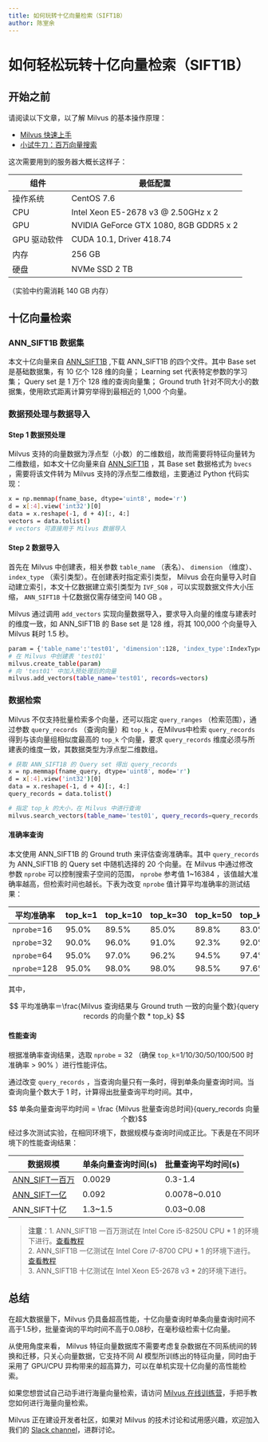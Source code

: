 ```yaml
---
title: 如何玩转十亿向量检索（SIFT1B）
author: 陈室余
---
```


# 如何轻松玩转十亿向量检索（SIFT1B）

## 开始之前

请阅读以下文章，以了解 Milvus 的基本操作原理：
- [Milvus 快速上手](https://github.com/milvus-io/bootcamp/blob/master/docs/milvus101/quickstart.md)
- [小试牛刀：百万向量搜索 ](https://zilliz.blog.csdn.net/article/details/100039062)

这次需要用到的服务器大概长这样子：

| 组件           | 最低配置               |
| ------------------ | -------------------------- |
| 操作系统           | CentOS 7.6               |
| CPU          | Intel Xeon E5-2678 v3 @ 2.50GHz x 2   |
| GPU          | NVIDIA GeForce GTX 1080, 8GB GDDR5 x 2|
| GPU 驱动软件   | CUDA 10.1, Driver 418.74 |
| 内存       | 256 GB    |
| 硬盘      | NVMe SSD 2 TB                       |
（实验中约需消耗 140 GB 内存）

## 十亿向量检索

### ANN_SIFT1B 数据集

本文十亿向量来自 [ANN_SIFT1B](http://corpus-texmex.irisa.fr/) ,下载 ANN_SIFT1B 的四个文件。其中 Base set 是基础数据集，有 10 亿个 128 维的向量； Learning set 代表特定参数的学习集； Query set 是 1 万个 128 维的查询向量集； Ground truth 针对不同大小的数据集，使用欧式距离计算穷举得到最相近的 1,000 个向量。

### 数据预处理与数据导入

#### Step 1 数据预处理

Milvus 支持的向量数据为浮点型（小数）的二维数组，故而需要将特征向量转为二维数组，如本文十亿向量来自 [ANN_SIFT1B](http://corpus-texmex.irisa.fr/) ，其 Base set 数据格式为 `bvecs` ，需要将该文件转为 Milvus 支持的浮点型二维数组，主要通过 Python 代码实现：

```bash
x = np.memmap(fname_base, dtype='uint8', mode='r')
d = x[:4].view('int32')[0]
data = x.reshape(-1, d + 4)[:, 4:]
vectors = data.tolist()
# vectors 可直接用于 Milvus 数据导入
```

#### Step 2 数据导入

首先在 Milvus 中创建表，相关参数 `table_name` （表名）、 `dimension` （维度）、 `index_type` （索引类型）。在创建表时指定索引类型， Milvus 会在向量导入时自动建立索引，本文十亿数据建立索引类型为 `IVF_SQ8` ，可以实现数据文件大小压缩， `ANN_SIFT1B` 十亿数据仅需存储空间 140 GB 。

Milvus 通过调用 `add_vectors` 实现向量数据导入，要求导入向量的维度与建表时的维度一致，如 ANN_SIFT1B 的 Base set 是 128 维，将其 100,000 个向量导入 Milvus 耗时 1.5 秒。

```bash
param = {'table_name':'test01', 'dimension':128, 'index_type':IndexType.IVF_SQ8}
# 在 Milvus 中创建表 'test01'
milvus.create_table(param)
# 向 'test01' 中加入预处理后的向量
milvus.add_vectors(table_name='test01', records=vectors)
```

### 数据检索

Milvus 不仅支持批量检索多个向量，还可以指定 `query_ranges` （检索范围），通过参数 `query_records` （查询向量）和 `top_k` ，在Milvus中检索 `query_records` 得到与该向量组相似度最高的 `top_k` 个向量，要求 `query_records` 维度必须与所建表的维度一致，其数据类型为浮点型二维数组。

```bash
# 获取 ANN_SIFT1B 的 Query set 得出 query_records
x = np.memmap(fname_query, dtype='uint8', mode='r')
d = x[:4].view('int32')[0]
data = x.reshape(-1, d + 4)[:, 4:]
query_records = data.tolist()

# 指定 top_k 的大小，在 Milvus 中进行查询
milvus.search_vectors(table_name='test01', query_records=query_records, top_k=10, query_ranges=None)
```

#### 准确率查询

本文使用 ANN_SIFT1B 的 Ground truth 来评估查询准确率。其中 `query_records` 为 ANN_SIFT1B 的 Query set 中随机选择的 20 个向量。在 Milvus 中通过修改参数 `nprobe` 可以控制搜索子空间的范围， `nprobe` 参考值 1~16384 ，该值越大准确率越高，但检索时间也越长。下表为改变 `nprobe` 值计算平均准确率的测试结果：

| 平均准确率 | top_k=1 | top_k=10 | top_k=30 | top_k=50 | top_k=100 | top_k=500 |
| ---------- | ------- | -------- | -------- | -------- | --------- | --------- |
| `nprobe`=16  | 95.0%   | 89.5%    | 85.0%    | 89.8%    | 83.0%     | 81.9%     |
| `nprobe`=32  | 90.0%   | 96.0%    | 91.0%    | 92.3%    | 92.0%     | 94.2%     |
| `nprobe`=64  | 95.0%   | 97.0%    | 96.2%    | 94.5%    | 97.4%     | 93.6%     |
| `nprobe`=128 | 95.0%   | 98.0%    | 98.0%    | 98.5%    | 97.6%     | 97.4%     |

其中，

$$ 平均准确率＝\frac{Milvus 查询结果与 Ground truth 一致的向量个数}{query records 的向量个数 * top_k} $$

#### 性能查询

根据准确率查询结果，选取 `nprobe` = 32 （确保 `top_k`=1/10/30/50/100/500 时准确率 > 90% ）进行性能评估。

通过改变 `query_records` ，当查询向量只有一条时，得到单条向量查询时间。当查询向量个数大于 1 时，计算得出批量查询平均时间。其中，

$$ 单条向量查询平均时间 = \frac {Milvus 批量查询总时间}{query_records 向量个数}$$
经过多次测试实验，在相同环境下，数据规模与查询时间成正比。下表是在不同环境下的性能查询结果：

| 数据规模                                                     | 单条向量查询时间(s) | 批量查询平均时间(s) |
| ------------------------------------------------------------ | ------------------- | ------------------- |
| [ANN_SIFT一百万](https://github.com/milvus-io/bootcamp/blob/master/docs/labs/lab1_sift1b_1m.md) | 0.0029              | 0.3-1.4             |
| [ANN_SIFT一亿](https://github.com/milvus-io/bootcamp/blob/master/docs/labs/lab2_sift1b_100m.md) | 0.092               | 0.0078~0.010        |
| ANN_SIFT十亿                                                 | 1.3~1.5             | 0.03~0.08           |

> **注意**：1. ANN_SIFT1B 一百万测试在 Intel Core i5-8250U CPU * 1 的环境下进行。[查看教程](https://github.com/milvus-io/bootcamp/blob/master/docs/labs/lab1_sift1b_1m.md) <br/> 2. ANN_SIFT1B 一亿测试在 Intel Core i7-8700 CPU * 1 的环境下进行。[查看教程](https://github.com/milvus-io/bootcamp/blob/master/docs/labs/lab2_sift1b_100m.md) <br/> 3. ANN_SIFT1B 十亿测试在 Intel Xeon E5-2678 v3 * 2的环境下进行。

## 总结

在超大数据量下，Milvus 仍具备超高性能，十亿向量查询时单条向量查询时间不高于1.5秒，批量查询的平均时间不高于0.08秒，在毫秒级检索十亿向量。

从使用角度来看， Milvus 特征向量数据库不需要考虑复杂数据在不同系统间的转换和迁移，只关心向量数据，它支持不同 AI 模型所训练出的特征向量，同时由于采用了 GPU/CPU 异构带来的超高算力，可以在单机实现十亿向量的高性能检索。

如果您想尝试自己动手进行海量向量检索，请访问 [Milvus 在线训练营](https://github.com/milvus-io/bootcamp)，手把手教您如何进行海量向量检索。

Milvus 正在建设开发者社区，如果对 Milvus 的技术讨论和试用感兴趣，欢迎加入我们的 [Slack channel](https://milvusio.slack.com/join/shared_invite/enQtNzY1OTQ0NDI3NjMzLWNmYmM1NmNjOTQ5MGI5NDhhYmRhMGU5M2NhNzhhMDMzY2MzNDdlYjM5ODQ5MmE3ODFlYzU3YjJkNmVlNDQ2ZTk)，进群讨论。
